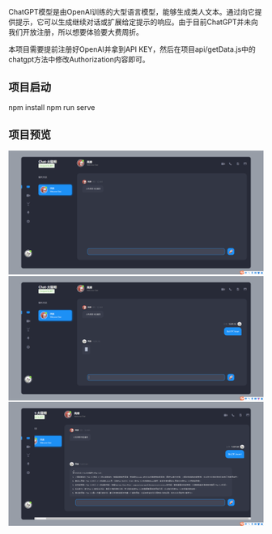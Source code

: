 ChatGPT模型是由OpenAI训练的大型语言模型，能够生成类人文本。通过向它提供提示，它可以生成继续对话或扩展给定提示的响应。由于目前ChatGPT并未向我们开放注册，所以想要体验要大费周折。

本项目需要提前注册好OpenAI并拿到API KEY，然后在项目api/getData.js中的chatgpt方法中修改Authorization内容即可。

## 项目启动
npm install
npm run serve

## 项目预览
![输入图片说明](src/assets/img/preview.png)
![输入图片说明](src/assets/img/preview1.png)
![输入图片说明](src/assets/img/preview2.png)